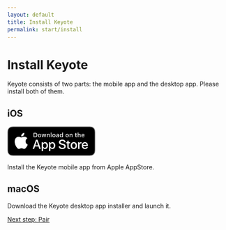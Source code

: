 ```yaml
---
layout: default
title: Install Keyote
permalink: start/install
---
```


Install Keyote
====================

Keyote consists of two parts: the mobile app and the desktop app.
Please install both of them.

<div class="container mt-5">
	<div class="row">
		<div class="col-sm text-center">
			<h2>iOS</h2>
			<p><img src="/assets/images/AppStoreBadge3x.png" style="width: 40%"></p>
			<p>Install the Keyote mobile app from Apple AppStore.</p>
		</div>
		<div class="col-sm text-center">
			<h2>macOS</h2>
			<p><i class="fas fa-download fa-3x fa-border"></i></p>
			<p>
				Download the Keyote desktop app installer and launch it.
			</p>
		</div>
	</div>
</div>

<div class="container mt-5">
	<div class="row justify-content-center">
		<div class="col-sm-4">
			<a href="pair" class="btn btn-outline-primary btn-lg w-100">
				<div>
					<i class="fas fa-forward"></i>
					<div class="cell-text">Next step: Pair</div>
				</div>
			</a>
		</div>
	</div>
</div>
